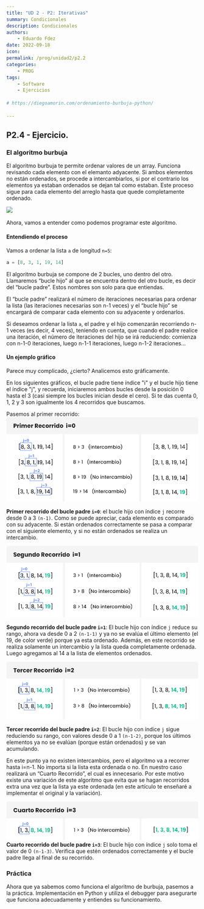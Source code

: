 ```yaml
---
title: "UD 2 - P2: Iterativas"
summary: Condicionales
description: Condicionales
authors:
    - Eduardo Fdez
date: 2022-09-18
icon: 
permalink: /prog/unidad2/p2.2
categories:
    - PROG
tags:
    - Software
    - Ejercicios

# https://diegoamorin.com/ordenamiento-burbuja-python/

---
```


## P2.4 - Ejercicio.

### El algoritmo burbuja

El algoritmo burbuja te permite ordenar valores de un array. Funciona revisando cada elemento con el elemanto adyacente. Si ambos elementos no están ordenados, se procede a intercambiarlos, si por el contrario los elementos ya estaban ordenados se dejan tal como estaban. Este proceso sigue para cada elemento del arreglo hasta que quede completamente ordenado.

![](https://diegoamorin.com/wp-content/uploads/2022/04/final-bubble-sort.gif)

Ahora, vamos a entender como podemos programar este algoritmo.

#### Entendiendo el proceso
Vamos a ordenar la lista `a` de longitud `n=5`:

```Python
a = [8, 3, 1, 19, 14]
```

El algoritmo burbuja se compone de 2 bucles, uno dentro del otro. Llamaremos “bucle hijo” al que se encuentra dentro del otro bucle, es decir del “bucle padre”. Estos nombres son solo para que entiendas.

El “bucle padre” realizará el número de iteraciones necesarias para ordenar la lista (las iteraciones necesarias son n-1 veces) y el “bucle hijo” se encargará de comparar cada elemento con su adyacente y ordenarlos.

Si deseamos ordenar la lista `a`, el padre y el hijo comenzarán recorriendo n-1 veces (es decir, 4 veces), teniendo en cuenta, que cuando el padre realice una iteración, el número de iteraciones del hijo se irá reduciendo: comienza con n-1-0 iteraciones, luego n-1-1 iteraciones, luego n-1-2 iteraciones…

#### Un ejemplo gráfico
Parece muy complicado, ¿cierto? Analicemos esto gráficamente.

En los siguientes gráficos, el bucle padre tiene índice "i" y el bucle hijo tiene el índice "j", y recuerda, iniciaremos ambos bucles desde la posición 0 hasta el 3 (casi siempre los bucles inician desde el cero). Si te das cuenta 0, 1, 2 y 3 son igualmente los 4 recorridos que buscamos.

Pasemos al primer recorrido:
![](assets/PROG-U2-Burbuja1.png)

**Primer recorrido del bucle padre `i=0`**: el bucle hijo con índice `j` recorre desde 0 a 3 `(n-1)`. Como se puede apreciar, cada elemento es comparado con su adyacente. Si están ordenados correctamente se pasa a comparar con el siguiente elemento, y si no están ordenados se realiza un intercambio.

![](assets/PROG-U2-Burbuja2.png)

**Segundo recorrido del bucle padre `i=1`**: El bucle hijo con índice `j` reduce su rango, ahora va desde 0 a 2 `(n-1-1)` y ya no se evalúa el último elemento (el 19, de color verde) porque ya esta ordenado. Además, en este recorrido se realiza solamente un intercambio y la lista queda completamente ordenada. Luego agregamos al 14 a la lista de elementos ordenados.

![](assets/PROG-U2-Burbuja3.png)

**Tercer recorrido del bucle padre `i=2`**: El bucle hijo con índice `j` sigue reduciendo su rango, con valores desde 0 a 1 `(n-1-2)`, porque los últimos elementos ya no se evalúan (porque están ordenados) y se van acumulando.

En este punto ya no existen intercambios, pero el algoritmo va a recorrer hasta i=n-1. No importa si la lista esta ordenada o no. En nuestro caso realizará un “Cuarto Recorrido”, el cual es innecesario. Por este motivo existe una variación de este algoritmo que evita que se hagan recorridos extra una vez que la lista ya este ordenada (en este artículo te enseñaré a implementar el original y la variación).

![](assets/PROG-U2-Burbuja4.png)
**Cuarto recorrido del bucle padre `i=3`**: El bucle hijo con índice `j` solo toma el valor de 0 `(n-1-3)`. Verifica que estén ordenados correctamente y el bucle padre llega al final de su recorrido.

### Práctica

Ahora que ya sabemos como funciona el algoritmo de burbuja, pasemos a la práctica. Implementación en Python y utiliza el debugger para asegurarte que funciona adecuadamente y entiendes su funcionamiento.

